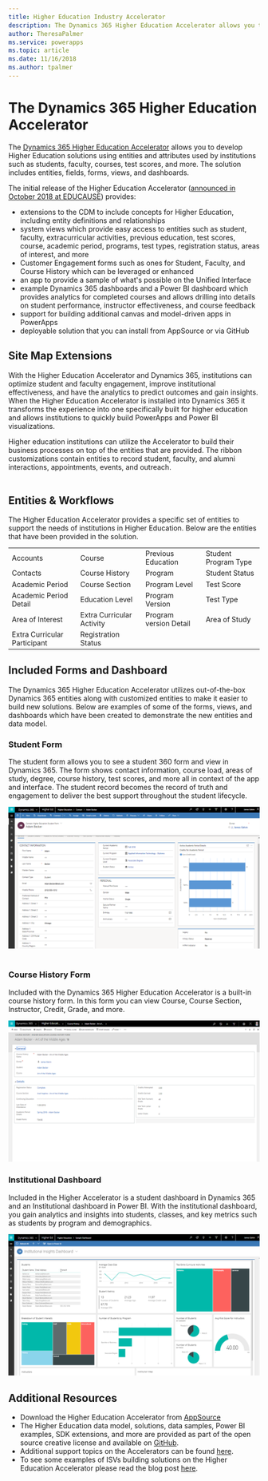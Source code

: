 ```yaml
---
title: Higher Education Industry Accelerator
description: The Dynamics 365 Higher Education Accelerator allows you to develop Higher Education solutions with extensions to the Common Data Model and out of box forms, views and dashboards.
author: TheresaPalmer
ms.service: powerapps
ms.topic: article
ms.date: 11/16/2018
ms.author: tpalmer
---
```


# The Dynamics 365 Higher Education Accelerator

The [Dynamics 365 Higher Education Accelerator](https://appsource.microsoft.com/en-us/product/dynamics-365/mshied.highereducationcommondatamodel?tab=Overview) allows you to develop Higher Education solutions using entities and attributes used by institutions such as students, faculty, courses, test scores, and more. The solution includes entities, fields, forms, views, and dashboards.

The initial release of the Higher Education Accelerator ([announced in October 2018 at EDUCAUSE](https://educationblog.microsoft.com/2018/10/transforming-higher-education-to-address-the-skills-gap/)) provides:
- extensions to the CDM to include concepts for Higher Education, including entity definitions and relationships 
- system views which provide easy access to entities such as student, faculty, extracurricular activities, previous education, test scores, course, academic period, programs, test types, registration status, areas of interest, and more
- Customer Engagement forms such as ones for Student, Faculty, and Course History which can be leveraged or enhanced
- an app to provide a sample of what's possible on the Unified Interface
- example Dynamics 365 dashboards and a Power BI dashboard which provides analytics for completed courses and allows drilling into details on student performance, instructor effectiveness, and course feedback
- support for building additional canvas and model-driven apps in PowerApps
- deployable solution that you can install from AppSource or via GitHub

## Site Map Extensions 
With the Higher Education Accelerator and Dynamics 365, institutions can optimize student and faculty engagement, improve institutional effectiveness, and have the analytics to predict outcomes and gain insights. When the Higher Education Accelerator is installed into Dynamics 365 it transforms the experience into one specifically built for higher education and allows institutions to quickly build PowerApps and Power BI visualizations. 

Higher education institutions can utilize the Accelerator to build their business processes on top of the entities that are provided. The ribbon customizations contain entities to record student, faculty, and alumni interactions, appointments, events, and outreach.  
               
## Entities & Workflows
The Higher Education Accelerator provides a specific set of entities to support the needs of institutions in Higher Education. Below are the entities that have been provided in the solution.

| | | | |
| ------- | -----------------|------------------| ------------|
|Accounts	|Course	|Previous Education	|Student Program Type|
|Contacts	|Course History	|Program	|Student Status|
|Academic Period	|Course Section	|Program Level	|Test Score|
|Academic Period Detail	|Education Level	|Program Version	|Test Type|
|Area of Interest	|Extra Curricular Activity|	Program version Detail	|Area of Study|
|Extra Curricular Participant	|Registration Status	|

## Included Forms and Dashboard
The Dynamics 365 Higher Education Accelerator utilizes out-of-the-box Dynamics 365 entities along with customized entities to make it easier to build new solutions. Below are examples of some of the forms, views, and dashboards which have been created to demonstrate the new entities and data model. 

### Student Form
The student form allows you to see a student 360 form and view in Dynamics 365. The form shows contact information, course load, areas of study, degree, course history, test scores, and more all in context of the app and interface. The student record becomes the record of truth and engagement to deliver the best support throughout the student lifecycle.

![Student form](media/hied-student.png)
                                               
### Course History Form
Included with the Dynamics 365 Higher Education Accelerator is a built-in course history form. In this form you can view Course, Course Section, Instructor, Credit, Grade, and more.    

![Course history form](media/hied-coursehistory.png) 
 
### Institutional Dashboard
Included in the Higher Accelerator is a student dashboard in Dynamics 365 and an Institutional dashboard in Power BI. With the institutional dashboard, you gain analytics and insights into students, classes, and key metrics such as students by program and demographics.  

![Institutional Dashboardw](media/hied-dashboard.png)
 
## Additional Resources
- Download the Higher Education Accelerator from [AppSource](https://appsource.microsoft.com/en-us/product/dynamics-365/mshied.highereducationcommondatamodel?tab=Overview) 
- The Higher Education data model, solutions, data samples, Power BI examples, SDK extensions, and more are provided as part of the open source creative license and available on [GitHub](https://github.com/Microsoft/Dynamics-365-Industry-Accelerators/tree/master/edu/samplecode/analytics). 
- Additional support topics on the Accelerators can be found [here](https://community.dynamics.com/365/b/dynamics365isvsuccess/archive/2018/08/01/dynamics-365-brings-industry-focus-through-the-microsoft-power-platform-and-solution-accelerators).
- To see some examples of ISVs building solutions on the Higher Education Accelerator please read the blog post [here](https://community.dynamics.com/365/b/dynamics365isvsuccess/archive/2018/10/30/early-isvs-building-on-the-new-higher-education-accelerator-and-the-microsoft-power-platform).
